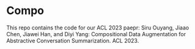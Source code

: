 # Compo
This repo contains the code for our ACL 2023 paepr:
Siru Ouyang, Jiaao Chen, Jiawei Han, and Diyi Yang: Compositional Data Augmentation for Abstractive Conversation Summarization. ACL 2023.
